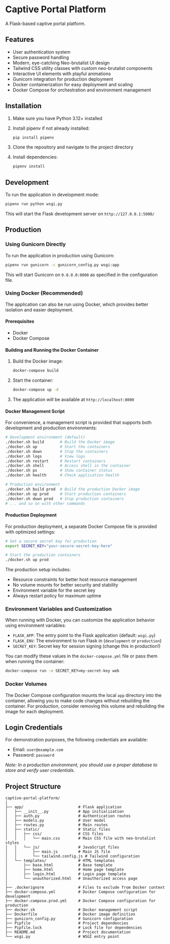 # Captive Portal Platform

A Flask-based captive portal platform.

## Features

- User authentication system
- Secure password handling
- Modern, eye-catching Neo-brutalist UI design
- Tailwind CSS utility classes with custom neo-brutalist components
- Interactive UI elements with playful animations
- Gunicorn integration for production deployment
- Docker containerization for easy deployment and scaling
- Docker Compose for orchestration and environment management

## Installation

1. Make sure you have Python 3.12+ installed
2. Install pipenv if not already installed:

   ```bash
   pip install pipenv
   ```

3. Clone the repository and navigate to the project directory
4. Install dependencies:

   ```bash
   pipenv install
   ```

## Development

To run the application in development mode:

```bash
pipenv run python wsgi.py
```

This will start the Flask development server on `http://127.0.0.1:5000/`

## Production

### Using Gunicorn Directly

To run the application in production using Gunicorn:

```bash
pipenv run gunicorn -c gunicorn_config.py wsgi:app
```

This will start Gunicorn on `0.0.0.0:8000` as specified in the configuration file.

### Using Docker (Recommended)

The application can also be run using Docker, which provides better isolation and easier deployment.

#### Prerequisites

- Docker
- Docker Compose

#### Building and Running the Docker Container

1. Build the Docker image:

   ```bash
   docker-compose build
   ```

1. Start the container:

   ```bash
   docker-compose up -d
   ```

1. The application will be available at `http://localhost:8000`

#### Docker Management Script

For convenience, a management script is provided that supports both development and production environments:

```bash
# Development environment (default)
./docker.sh build       # Build the Docker image
./docker.sh up          # Start the containers
./docker.sh down        # Stop the containers
./docker.sh logs        # View logs
./docker.sh restart     # Restart containers
./docker.sh shell       # Access shell in the container
./docker.sh ps          # Show container status
./docker.sh health      # Check application health

# Production environment
./docker.sh build prod  # Build the production Docker image
./docker.sh up prod     # Start production containers
./docker.sh down prod   # Stop production containers
# ... and so on with other commands
```

#### Production Deployment

For production deployment, a separate Docker Compose file is provided with optimized settings:

```bash
# Set a secure secret key for production
export SECRET_KEY="your-secure-secret-key-here"

# Start the production containers
./docker.sh up prod
```

The production setup includes:

- Resource constraints for better host resource management
- No volume mounts for better security and stability
- Environment variable for the secret key
- Always restart policy for maximum uptime

### Environment Variables and Customization

When running with Docker, you can customize the application behavior using environment variables:

- `FLASK_APP`: The entry point to the Flask application (default: `wsgi.py`)
- `FLASK_ENV`: The environment to run Flask in (`development` or `production`)
- `SECRET_KEY`: Secret key for session signing (change this in production!)

You can modify these values in the `docker-compose.yml` file or pass them when running the container:

```bash
docker-compose run -e SECRET_KEY=my-secret-key web
```

### Docker Volumes

The Docker Compose configuration mounts the local `app` directory into the container, allowing you to make code changes without rebuilding the container. For production, consider removing this volume and rebuilding the image for each deployment.

## Login Credentials

For demonstration purposes, the following credentials are available:

- Email: `user@example.com`
- Password: `password`

*Note: In a production environment, you should use a proper database to store and verify user credentials.*

## Project Structure

```text
captive-portal-platform/
│
├── app/                        # Flask application
│   ├── __init__.py             # App initialization
│   ├── auth.py                 # Authentication routes
│   ├── models.py               # User model
│   ├── routes.py               # Main routes
│   ├── static/                 # Static files
│   │   ├── css/                # CSS files
│   │   │   └── main.css        # Main CSS file with neo-brutalist styles
│   │   └── js/                 # JavaScript files
│   │       ├── main.js         # Main JS file
│   │       └── tailwind.config.js # Tailwind configuration
│   └── templates/              # HTML templates
│       ├── base.html           # Base template
│       ├── home.html           # Home page template
│       ├── login.html          # Login page template
│       └── unauthorized.html   # Unauthorized access page
│
├── .dockerignore               # Files to exclude from Docker context
├── docker-compose.yml          # Docker Compose configuration for development
├── docker-compose.prod.yml     # Docker Compose configuration for production
├── docker.sh                   # Docker management script
├── Dockerfile                  # Docker image definition
├── gunicorn_config.py          # Gunicorn configuration
├── Pipfile                     # Project dependencies
├── Pipfile.lock                # Lock file for dependencies
├── README.md                   # Project documentation
└── wsgi.py                     # WSGI entry point
```
